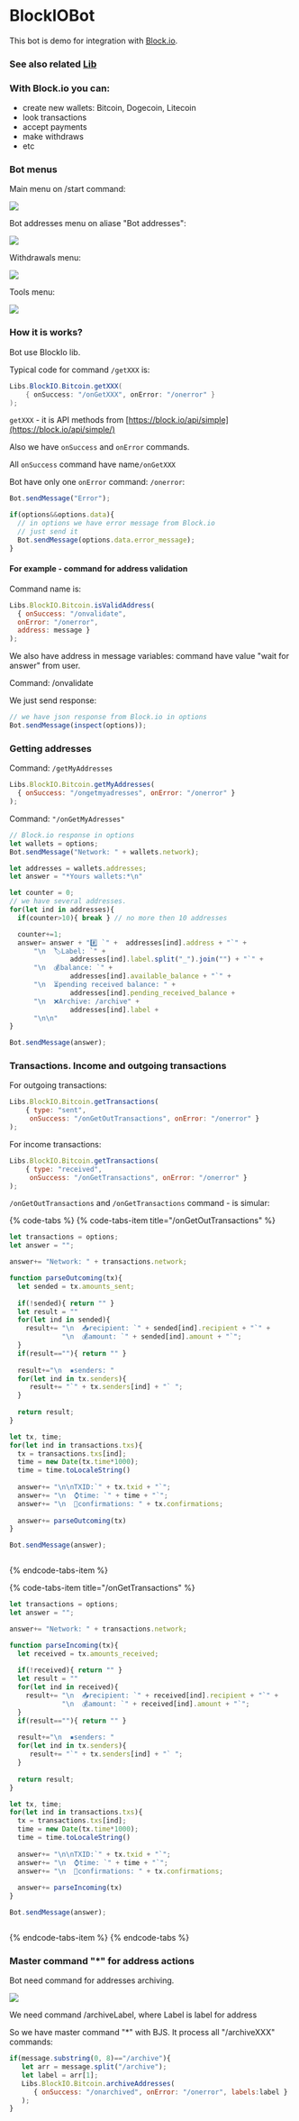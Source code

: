# BlockIOBot

This bot is demo for integration with [Block.io](https://block.io). 

### See also related [Lib](https://help.bots.business/libs/blockio)

### With Block.io you can:

* create new wallets: Bitcoin, Dogecoin, Litecoin
* look transactions
* accept payments
* make withdraws
* etc

### Bot menus

Main menu on /start command:

![](../.gitbook/assets/image%20%2842%29.png)

Bot addresses menu on aliase "Bot addresses":

![](../.gitbook/assets/image%20%2815%29.png)

  
Withdrawals menu:

![](../.gitbook/assets/image%20%2839%29.png)

Tools menu:

![](../.gitbook/assets/image%20%2823%29.png)

### How it is works?

Bot use BlockIo lib. 

Typical code for command `/getXXX` is:

```java
Libs.BlockIO.Bitcoin.getXXX(
    { onSuccess: "/onGetXXX", onError: "/onerror" }
);
```

`getXXX` - it is API methods from [https://block.io/api/simple](https://block.io/api/simple/)

Also we have `onSuccess` and `onError` commands.

All `onSuccess` command have name`/onGetXXX`

Bot have only one `onError` command: `/onerror`:

```javascript
Bot.sendMessage("Error");

if(options&&options.data){
  // in options we have error message from Block.io
  // just send it
  Bot.sendMessage(options.data.error_message);
}
```



#### For example - command for address validation

Command name is:

```javascript
Libs.BlockIO.Bitcoin.isValidAddress(
  { onSuccess: "/onvalidate",
  onError: "/onerror",
  address: message }
);
```

We also have address in message variables: command have value "wait for answer" from user.

Command: /onvalidate

We just send response:

```javascript
// we have json response from Block.io in options 
Bot.sendMessage(inspect(options));
```



### Getting addresses

Command: `/getMyAddresses`

```javascript
Libs.BlockIO.Bitcoin.getMyAddresses(
  { onSuccess: "/ongetmyadresses", onError: "/onerror" }
);
```

Command: `"/onGetMyAdresses"`

```javascript
// Block.io response in options 
let wallets = options;
Bot.sendMessage("Network: " + wallets.network);

let addresses = wallets.addresses;
let answer = "*Yours wallets:*\n"

let counter = 0;
// we have several addresses.
for(let ind in addresses){
  if(counter>10){ break } // no more then 10 addresses

  counter+=1;
  answer= answer + "#️⃣ `" +  addresses[ind].address + "`" +
      "\n  🏷️Label: `" + 
               addresses[ind].label.split("_").join("") + "`" +
      "\n  💰balance: `" + 
               addresses[ind].available_balance + "`" +
      "\n  ⏳pending received balance: " + 
               addresses[ind].pending_received_balance +
      "\n  ❌Archive: /archive" + 
               addresses[ind].label +
      "\n\n"
}

Bot.sendMessage(answer);
```

### Transactions. Income and outgoing transactions

For outgoing transactions:

```javascript
Libs.BlockIO.Bitcoin.getTransactions(
    { type: "sent",
     onSuccess: "/onGetOutTransactions", onError: "/onerror" }
);
```

For income transactions:

```javascript
Libs.BlockIO.Bitcoin.getTransactions(
    { type: "received",
     onSuccess: "/onGetTransactions", onError: "/onerror" }
);
```

`/onGetOutTransactions` and `/onGetTransactions` command - is simular:

{% code-tabs %}
{% code-tabs-item title="/onGetOutTransactions" %}
```javascript
let transactions = options;
let answer = "";

answer+= "Network: " + transactions.network;

function parseOutcoming(tx){
  let sended = tx.amounts_sent;
 
  if(!sended){ return "" }
  let result = ""
  for(let ind in sended){
    result+= "\n  📥recipient: `" + sended[ind].recipient + "`" +
             "\n  💰amount: `" + sended[ind].amount + "`";
  }
  if(result==""){ return "" }
  
  result+="\n  ▪senders: "
  for(let ind in tx.senders){
     result+= "`" + tx.senders[ind] + "` ";
  }
  
  return result;
}

let tx, time;
for(let ind in transactions.txs){
  tx = transactions.txs[ind];
  time = new Date(tx.time*1000);
  time = time.toLocaleString()
  
  answer+= "\n\nTXID:`" + tx.txid + "`";
  answer+= "\n  ⌚time: `" + time + "`";
  answer+= "\n  🔢confirmations: " + tx.confirmations;
  
  answer+= parseOutcoming(tx)
}

Bot.sendMessage(answer);



```
{% endcode-tabs-item %}

{% code-tabs-item title="/onGetTransactions" %}
```javascript
let transactions = options;
let answer = "";

answer+= "Network: " + transactions.network;

function parseIncoming(tx){
  let received = tx.amounts_received;
 
  if(!received){ return "" }
  let result = ""
  for(let ind in received){
    result+= "\n  📥recipient: `" + received[ind].recipient + "`" +
             "\n  💰amount: `" + received[ind].amount + "`";
  }
  if(result==""){ return "" }
  
  result+="\n  ▪senders: "
  for(let ind in tx.senders){
     result+= "`" + tx.senders[ind] + "` ";
  }
  
  return result;
}

let tx, time;
for(let ind in transactions.txs){
  tx = transactions.txs[ind];
  time = new Date(tx.time*1000);
  time = time.toLocaleString()
  
  answer+= "\n\nTXID:`" + tx.txid + "`";
  answer+= "\n  ⌚time: `" + time + "`";
  answer+= "\n  🔢confirmations: " + tx.confirmations;
  
  answer+= parseIncoming(tx)
}

Bot.sendMessage(answer);



```
{% endcode-tabs-item %}
{% endcode-tabs %}



### Master command "\*" for address actions

Bot need command for addresses archiving.

![](../.gitbook/assets/image%20%2824%29.png)

We need command /archiveLabel, where Label is label for address

So we have master command "\*" with BJS. It process all "/archiveXXX" commands:

```javascript
if(message.substring(0, 8)=="/archive"){
   let arr = message.split("/archive");
   let label = arr[1];
   Libs.BlockIO.Bitcoin.archiveAddresses(
      { onSuccess: "/onarchived", onError: "/onerror", labels:label }
   );
}
```





